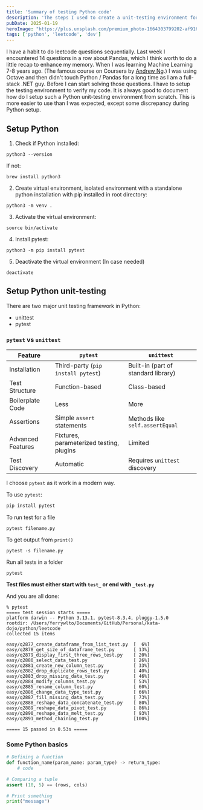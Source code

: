 ```yaml
---
title: 'Summary of testing Python code'
description: 'The steps I used to create a unit-testing environment for testing my Leetcode Python code from scratch'
pubDate: 2025-01-19
heroImage: "https://plus.unsplash.com/premium_photo-1664303799202-af9165d754a6?q=80&w=2969&auto=format&fit=crop&ixlib=rb-4.0.3&ixid=M3wxMjA3fDB8MHxwaG90by1wYWdlfHx8fGVufDB8fHx8fA%3D%3D"
tags: ['python', 'leetcode', 'dev']
---
```


I have a habit to do leetcode questions sequentially. Last week I encountered 14 questions in a row about Pandas, which I think worth to do a little recap to enhance my memory. When I was learning Machine Learning 7-8 years ago. (The famous course on Coursera by [Andrew Ng](https://www.linkedin.com/in/andrewyng/).) I was using Octave and then didn't touch Python / Pandas for a long time as I am a full-stack .NET guy. Before I can start solving those questions. I have to setup the testing environment to verify my code. It is always good to document how do I setup such a Python unit-testing environment from scratch. This is more easier to use than I was expected, except some discrepancy during Python setup. 


## Setup Python

<!-- These are the first questions in Python that I have encountered on Leetcode.  -->

1. Check if Python installed:
```
python3 --version
```

If not:
```
brew install python3
```

2. Create virtual environment, isolated environment with a standalone python installation with pip installed in root directory:

```
python3 -m venv .
```

3. Activate the virtual environment:
```
source bin/activate
```

4. Install pytest:
```
python3 -m pip install pytest
```

5. Deactivate the virtual environment (In case needed)
```
deactivate
```
## Setup Python unit-testing

There are two major unit testing framework in Python:
- unittest
- pytest

### `pytest` vs `unittest`

| Feature           | `pytest`                          | `unittest`                        |
|-------------------|-----------------------------------|-----------------------------------|
| Installation      | Third-party (`pip install pytest`)| Built-in (part of standard library)|
| Test Structure    | Function-based                    | Class-based                       |
| Boilerplate Code  | Less                              | More                              |
| Assertions        | Simple `assert` statements        | Methods like `self.assertEqual`   |
| Advanced Features | Fixtures, parameterized testing, plugins | Limited                           |
| Test Discovery    | Automatic                         | Requires `unittest` discovery     |

I choose `pytest` as it work in a modern way.

To use `pytest`:
```python
pip install pytest
```

To run test for a file
```
pytest filename.py
```

To get output from `print()`
```
pytest -s filename.py
```

Run all tests in a folder
```
pytest
```

**Test files must either start with `test_` or end with `_test.py`**

And you are all done:
```
% pytest
===== test session starts =====
platform darwin -- Python 3.13.1, pytest-8.3.4, pluggy-1.5.0
rootdir: /Users/ferrywlto/Documents/GitHub/Personal/kata-dojo/python/leetcode
collected 15 items                                                                                        

easy/q2877_create_dataframe_from_list_test.py  [  6%]
easy/q2878_get_size_of_dataframe_test.py       [ 13%]
easy/q2879_display_first_three_rows_test.py    [ 20%]
easy/q2880_select_data_test.py                 [ 26%]
easy/q2881_create_new_column_test.py           [ 33%]
easy/q2882_drop_duplicate_rows_test.py         [ 40%]
easy/q2883_drop_missing_data_test.py           [ 46%]
easy/q2884_modify_columns_test.py              [ 53%]
easy/q2885_rename_column_test.py               [ 60%]
easy/q2886_change_data_type_test.py            [ 66%]
easy/q2887_fill_missing_data_test.py           [ 73%]
easy/q2888_reshape_data_concatenate_test.py    [ 80%]
easy/q2889_reshape_data_pivot_test.py          [ 86%]
easy/q2890_reshape_data_melt_test.py           [ 93%]
easy/q2891_method_chaining_test.py             [100%]

===== 15 passed in 0.53s =====
```

### Some Python basics 
```python
# Defining a function
def function_name(param_name: param_type) -> return_type:
    # code

# Comparing a tuple
assert (10, 5) == (rows, cols)

# Print something
print("message")
```